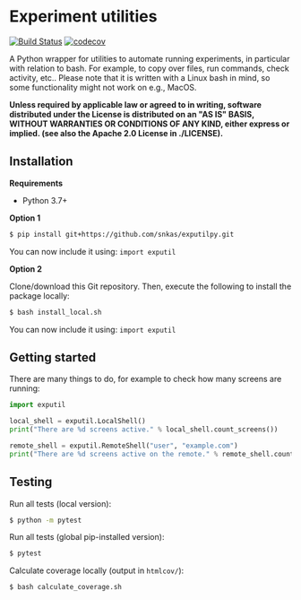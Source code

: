 # Experiment utilities

[![Build Status](https://travis-ci.org/snkas/exputilpy.svg?branch=master)](https://travis-ci.org/snkas/exputilpy) [![codecov](https://codecov.io/gh/snkas/exputilpy/branch/master/graph/badge.svg)](https://codecov.io/gh/snkas/exputilpy)

A Python wrapper for utilities to automate running experiments, in particular with relation to bash. For example, to copy over files, run commands, check activity, etc.. Please note that it is written with a Linux bash in mind, so some functionality might not work on e.g., MacOS.

**Unless required by applicable law or agreed to in writing, software
  distributed under the License is distributed on an "AS IS" BASIS,
  WITHOUT WARRANTIES OR CONDITIONS OF ANY KIND, either express or implied. (see also the Apache 2.0 License in ./LICENSE).**

## Installation

**Requirements**
* Python 3.7+

**Option 1**

```bash
$ pip install git+https://github.com/snkas/exputilpy.git
```

You can now include it using: `import exputil`

**Option 2**

Clone/download this Git repository. Then, execute the following to install the package locally:

```bash
$ bash install_local.sh
```

You can now include it using: `import exputil`

## Getting started

There are many things to do, for example to check how many screens are running:

```python
import exputil

local_shell = exputil.LocalShell()
print("There are %d screens active." % local_shell.count_screens())

remote_shell = exputil.RemoteShell("user", "example.com")
print("There are %d screens active on the remote." % remote_shell.count_screens())
```

## Testing

Run all tests (local version):
```bash
$ python -m pytest
```

Run all tests (global pip-installed version):
```bash
$ pytest
```

Calculate coverage locally (output in `htmlcov/`):
```bash
$ bash calculate_coverage.sh
```
